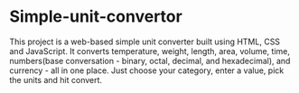 # Simple-unit-convertor
This project is a web-based simple unit converter built using HTML, CSS and JavaScript. It converts temperature, weight, length, area, volume, time, numbers(base conversation - binary, octal, decimal, and hexadecimal), and currency - all in one place. Just choose your category, enter a value, pick the units and hit convert.
